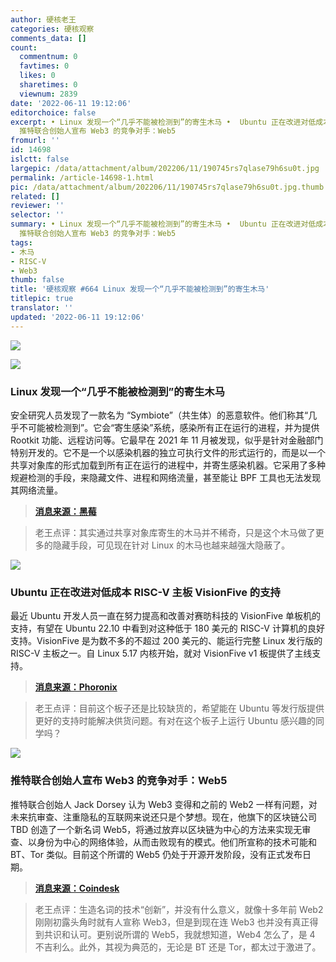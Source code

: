 ```yaml
---
author: 硬核老王
categories: 硬核观察
comments_data: []
count:
  commentnum: 0
  favtimes: 0
  likes: 0
  sharetimes: 0
  viewnum: 2839
date: '2022-06-11 19:12:06'
editorchoice: false
excerpt: • Linux 发现一个“几乎不能被检测到”的寄生木马 •  Ubuntu 正在改进对低成本 RISC-V 主板 VisionFive 的支持 •
  推特联合创始人宣布 Web3 的竞争对手：Web5
fromurl: ''
id: 14698
islctt: false
largepic: /data/attachment/album/202206/11/190745rs7qlase79h6su0t.jpg
permalink: /article-14698-1.html
pic: /data/attachment/album/202206/11/190745rs7qlase79h6su0t.jpg.thumb.jpg
related: []
reviewer: ''
selector: ''
summary: • Linux 发现一个“几乎不能被检测到”的寄生木马 •  Ubuntu 正在改进对低成本 RISC-V 主板 VisionFive 的支持 •
  推特联合创始人宣布 Web3 的竞争对手：Web5
tags:
- 木马
- RISC-V
- Web3
thumb: false
title: '硬核观察 #664 Linux 发现一个“几乎不能被检测到”的寄生木马'
titlepic: true
translator: ''
updated: '2022-06-11 19:12:06'
---
```


![](/data/attachment/album/202206/11/190745rs7qlase79h6su0t.jpg)


![](/data/attachment/album/202206/11/190809t3dw7g3wc1gu7v3e.jpg)


### Linux 发现一个“几乎不能被检测到”的寄生木马


安全研究人员发现了一款名为 “Symbiote”（共生体）的恶意软件。他们称其“几乎不可能被检测到”。它会“寄生感染”系统，感染所有正在运行的进程，并为提供 Rootkit 功能、远程访问等。它最早在 2021 年 11 月被发现，似乎是针对金融部门特别开发的。它不是一个以感染机器的独立可执行文件的形式运行的，而是以一个共享对象库的形式加载到所有正在运行的进程中，并寄生感染机器。它采用了多种规避检测的手段，来隐藏文件、进程和网络流量，甚至能让 BPF 工具也无法发现其网络流量。



> 
> **[消息来源：黑莓](https://blogs.blackberry.com/en/2022/06/symbiote-a-new-nearly-impossible-to-detect-linux-threat)**
> 
> 
> 



> 
> 老王点评：其实通过共享对象库寄生的木马并不稀奇，只是这个木马做了更多的隐藏手段，可见现在针对 Linux 的木马也越来越强大隐蔽了。
> 
> 
> 


![](/data/attachment/album/202206/11/190836iezi1deeoyhko4de.jpg)


### Ubuntu 正在改进对低成本 RISC-V 主板 VisionFive 的支持


最近 Ubuntu 开发人员一直在努力提高和改善对赛昉科技的 VisionFive 单板机的支持，有望在 Ubuntu 22.10 中看到对这种低于 180 美元的 RISC-V 计算机的良好支持。VisionFive 是为数不多的不超过 200 美元的、能运行完整 Linux 发行版的 RISC-V 主板之一。自 Linux 5.17 内核开始，就对 VisionFive v1 板提供了主线支持。



> 
> **[消息来源：Phoronix](https://www.phoronix.com/scan.php?page=news_item&px=Ubuntu-VisionFive-WIP)**
> 
> 
> 



> 
> 老王点评：目前这个板子还是比较缺货的，希望能在 Ubuntu 等发行版提供更好的支持时能解决供货问题。有对在这个板子上运行 Ubuntu 感兴趣的同学吗？
> 
> 
> 


![](/data/attachment/album/202206/11/190852dj7jmd77caxzdjjw.jpg)


### 推特联合创始人宣布 Web3 的竞争对手：Web5


推特联合创始人 Jack Dorsey 认为 Web3 变得和之前的 Web2 一样有问题，对未来抗审查、注重隐私的互联网来说还只是个梦想。现在，他旗下的区块链公司 TBD 创造了一个新名词 Web5，将通过放弃以区块链为中心的方法来实现无审查、以身份为中心的网络体验，从而击败现有的模式。他们所宣称的技术可能和 BT、Tor 类似。目前这个所谓的 Web5 仍处于开源开发阶段，没有正式发布日期。



> 
> **[消息来源：Coindesk](https://www.coindesk.com/business/2022/06/10/jack-dorseys-tbd-announces-web-3-competitor-web5/)**
> 
> 
> 



> 
> 老王点评：生造名词的技术“创新”，并没有什么意义，就像十多年前 Web2 刚刚初露头角时就有人宣称 Web3，但是到现在连 Web3 也并没有真正得到共识和认可。更别说所谓的 Web5，我就想知道，Web4 怎么了，是 4 不吉利么。此外，其视为典范的，无论是 BT 还是 Tor，都太过于激进了。
> 
> 
>